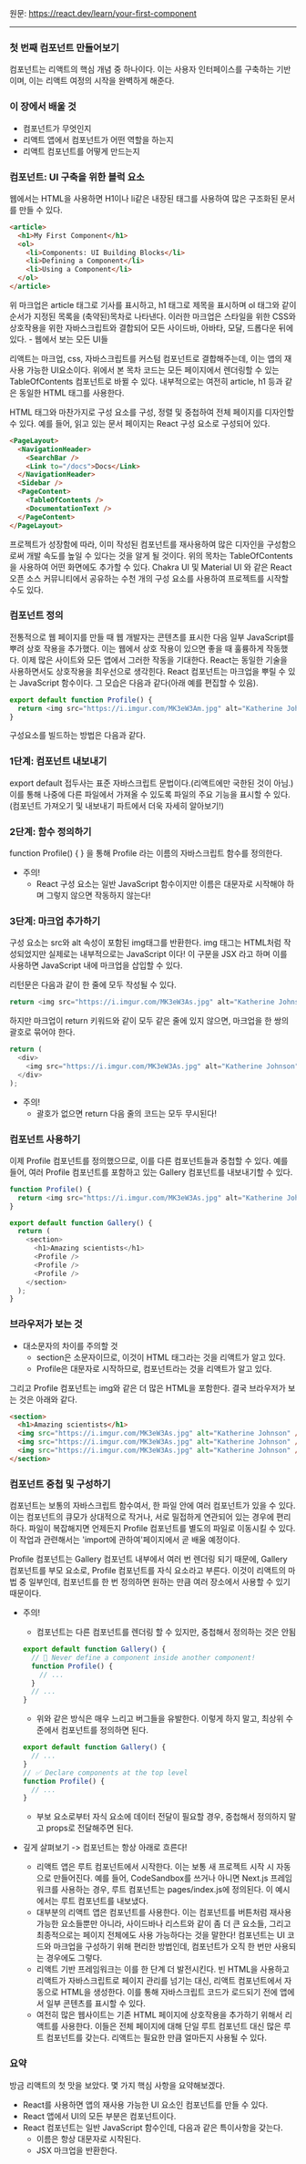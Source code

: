 원문: https://react.dev/learn/your-first-component

---

### 첫 번째 컴포넌트 만들어보기

컴포넌트는 리액트의 핵심 개념 중 하나이다. 이는 사용자 인터페이스를 구축하는 기반이며, 이는 리액트 여정의 시작을 완벽하게 해준다.

### 이 장에서 배울 것

- 컴포넌트가 무엇인지
- 리액트 앱에서 컴포넌트가 어떤 역할을 하는지
- 리액트 컴포넌트를 어떻게 만드는지

### 컴포넌트: UI 구축을 위한 블럭 요소

웹에서는 HTML을 사용하면 H1이나 li같은 내장된 태그를 사용하여 많은 구조화된 문서를 만들 수 있다.

```html
<article>
  <h1>My First Component</h1>
  <ol>
    <li>Components: UI Building Blocks</li>
    <li>Defining a Component</li>
    <li>Using a Component</li>
  </ol>
</article>
```

위 마크업은 article 태그로 기사를 표시하고, h1 태그로 제목을 표시하며 ol 태그와 같이 순서가 지정된 목록을 (축약된)목차로 나타낸다. 이러한 마크업은 스타일을 위한 CSS와 상호작용을 위한 자바스크립트와 결합되어 모든 사이드바, 아바타, 모달, 드롭다운 뒤에 있다. - 웹에서 보는 모든 UI들

리액트는 마크업, css, 자바스크립트를 커스텀 컴포넌트로 결합해주는데, 이는 앱의 재사용 가능한 UI요소이다. 위에서 본 목차 코드는 모든 페이지에서 렌더링할 수 있는 TableOfContents 컴포넌트로 바뀔 수 있다. 내부적으로는 여전히 article, h1 등과 같은 동일한 HTML 태그를 사용한다.

HTML 태그와 마찬가지로 구성 요소를 구성, 정렬 및 중첩하여 전체 페이지를 디자인할 수 있다. 예를 들어, 읽고 있는 문서 페이지는 React 구성 요소로 구성되어 있다.

```html
<PageLayout>
  <NavigationHeader>
    <SearchBar />
    <Link to="/docs">Docs</Link>
  </NavigationHeader>
  <Sidebar />
  <PageContent>
    <TableOfContents />
    <DocumentationText />
  </PageContent>
</PageLayout>
```

프로젝트가 성장함에 따라, 이미 작성된 컴포넌트를 재사용하여 많은 디자인을 구성함으로써 개발 속도를 높일 수 있다는 것을 알게 될 것이다. 위의 목차는 TableOfContents을 사용하여 어떤 화면에도 추가할 수 있다. Chakra UI 및 Material UI 와 같은 React 오픈 소스 커뮤니티에서 공유하는 수천 개의 구성 요소를 사용하여 프로젝트를 시작할 수도 있다.

### 컴포넌트 정의

전통적으로 웹 페이지를 만들 때 웹 개발자는 콘텐츠를 표시한 다음 일부 JavaScript를 뿌려 상호 작용을 추가했다. 이는 웹에서 상호 작용이 있으면 좋을 때 훌륭하게 작동했다. 이제 많은 사이트와 모든 앱에서 그러한 작동을 기대한다. React는 동일한 기술을 사용하면서도 상호작용을 최우선으로 생각힌다. React 컴포넌트는 마크업을 뿌릴 수 있는 JavaScript 함수이다. 그 모습은 다음과 같다(아래 예를 편집할 수 있음).

```js
export default function Profile() {
  return <img src="https://i.imgur.com/MK3eW3Am.jpg" alt="Katherine Johnson" />;
}
```

구성요소를 빌드하는 방법은 다음과 같다.

### 1단계: 컴포넌트 내보내기

export default 접두사는 표준 자바스크립트 문법이다.(리액트에만 국한된 것이 아님.) 이를 통해 나중에 다른 파일에서 가져올 수 있도록 파일의 주요 기능을 표시할 수 있다. (컴포넌트 가져오기 및 내보내기 파트에서 더욱 자세히 알아보기!)

### 2단계: 함수 정의하기

function Profile() { } 을 통해 Profile 라는 이름의 자바스크립트 함수를 정의한다.

- 주의!
  - React 구성 요소는 일반 JavaScript 함수이지만 이름은 대문자로 시작해야 하며 그렇지 않으면 작동하지 않는다!

### 3단계: 마크업 추가하기

구성 요소는 src와 alt 속성이 포함된 img태그를 반환한다. img 태그는 HTML처럼 작성되었지만 실제로는 내부적으로는 JavaScript 이다! 이 구문을 JSX 라고 하며 이를 사용하면 JavaScript 내에 마크업을 삽입할 수 있다.

리턴문은 다음과 같이 한 줄에 모두 작성될 수 있다.

```js
return <img src="https://i.imgur.com/MK3eW3As.jpg" alt="Katherine Johnson" />;
```

하지만 마크업이 return 키워드와 같이 모두 같은 줄에 있지 않으면, 마크업을 한 쌍의 괄호로 묶어야 한다.

```js
return (
  <div>
    <img src="https://i.imgur.com/MK3eW3As.jpg" alt="Katherine Johnson" />
  </div>
);
```

- 주의!
  - 괄호가 없으면 return 다음 줄의 코드는 모두 무시된다!

### 컴포넌트 사용하기

이제 Profile 컴포넌트를 정의했으므로, 이를 다른 컴포넌트들과 중첩할 수 있다. 예를 들어, 여러 Profile 컴포넌트를 포함하고 있는 Gallery 컴포넌트를 내보내기할 수 있다.

```js
function Profile() {
  return <img src="https://i.imgur.com/MK3eW3As.jpg" alt="Katherine Johnson" />;
}

export default function Gallery() {
  return (
    <section>
      <h1>Amazing scientists</h1>
      <Profile />
      <Profile />
      <Profile />
    </section>
  );
}
```

### 브라우저가 보는 것

- 대소문자의 차이를 주의할 것
  - section은 소문자이므로, 이것이 HTML 태그라는 것을 리액트가 알고 있다.
  - Profile은 대문자로 시작하므로, 컴포넌트라는 것을 리액트가 알고 있다.

그리고 Profile 컴포넌트는 img와 같은 더 많은 HTML을 포함한다. 결국 브라우저가 보는 것은 아래와 같다.

```html
<section>
  <h1>Amazing scientists</h1>
  <img src="https://i.imgur.com/MK3eW3As.jpg" alt="Katherine Johnson" />
  <img src="https://i.imgur.com/MK3eW3As.jpg" alt="Katherine Johnson" />
  <img src="https://i.imgur.com/MK3eW3As.jpg" alt="Katherine Johnson" />
</section>
```

### 컴포넌트 중첩 및 구성하기

컴포넌트는 보통의 자바스크립트 함수여서, 한 파일 안에 여러 컴포넌트가 있을 수 있다. 이는 컴포넌트의 큐모가 상대적으로 작거나, 서로 밀접하게 연관되어 있는 경우에 편리하다. 파일이 복잡해지면 언제든지 Profile 컴포넌트를 별도의 파일로 이동시킬 수 있다. 이 작업과 관련해서는 'import에 관하여'페이지에서 곧 배울 예정이다.

Profile 컴포넌트는 Gallery 컴포넌트 내부에서 여러 번 렌더링 되기 때문에, Gallery 컴포넌트를 부모 요소로, Profile 컴포넌트를 자식 요소라고 부른다. 이것이 리액트의 마법 중 일부인데, 컴포넌트를 한 번 정의하면 원하는 만큼 여러 장소에서 사용할 수 있기 때문이다.

- 주의!

  - 컴포넌트는 다른 컴포넌트를 렌더링 할 수 있지만, 중첩해서 정의하는 것은 안됨

  ```js
  export default function Gallery() {
    // 🔴 Never define a component inside another component!
    function Profile() {
      // ...
    }
    // ...
  }
  ```

  - 위와 같은 방식은 매우 느리고 버그들을 유발한다. 이렇게 하지 말고, 최상위 수준에서 컴포넌트를 정의하면 된다.

  ```js
  export default function Gallery() {
    // ...
  }
  // ✅ Declare components at the top level
  function Profile() {
    // ...
  }
  ```

  - 부보 요소로부터 자식 요소에 데이터 전달이 필요할 경우, 중첩해서 정의하지 말고 props로 전달해주면 된다.

- 깊게 살펴보기 -> 컴포넌트는 항상 아래로 흐른다!
  - 리액트 앱은 루트 컴포넌트에서 시작한다. 이는 보통 새 프로젝트 시작 시 자동으로 만들어진다. 예를 들어, CodeSandbox를 쓰거나 아니면 Next.js 프레임워크를 사용하는 경우, 루트 컴포넌트는 pages/index.js에 정의된다. 이 예시에서는 루트 컴포넌트를 내보냈다.
  - 대부분의 리액트 앱은 컴포넌트를 사용한다. 이는 컴포넌트를 버튼처럼 재사용 가능한 요소들뿐만 아니라, 사이드바나 리스트와 같이 좀 더 큰 요소들, 그리고 최종적으로는 페이지 전체에도 사용 가능하다는 것을 말한다! 컴포넌트는 UI 코드와 마크업을 구성하기 위해 편리한 방법인데, 컴포넌트가 오직 한 번만 사용되는 경우에도 그렇다.
  - 리액트 기반 프레임워크는 이를 한 단계 더 발전시킨다. 빈 HTML을 사용하고 리액트가 자바스크립트로 페이지 관리를 넘기는 대신, 리액트 컴포넌트에서 자동으로 HTML을 생성한다. 이를 통해 자바스크립트 코드가 로드되기 전에 앱에서 일부 콘텐츠를 표시할 수 있다.
  - 여전히 많은 웹사이트는 기존 HTML 페이지에 상호작용을 추가하기 위해서 리액트를 사용한다. 이들은 전체 페이지에 대해 단일 루트 컴포넌트 대신 많은 루트 컴포넌트를 갖는다. 리액트는 필요한 만큼 얼마든지 사용될 수 있다.

### 요약

방금 리액트의 첫 맛을 보았다. 몇 가지 핵심 사항을 요약해보겠다.

- React를 사용하면 앱의 재사용 가능한 UI 요소인 컴포넌트를 만들 수 있다.
- React 앱에서 UI의 모든 부분은 컴포넌트이다.
- React 컴포넌트는 일반 JavaScript 함수인데, 다음과 같은 특이사항을 갖는다.
  - 이름은 항상 대문자로 시작된다.
  - JSX 마크업을 반환한다.
